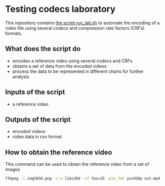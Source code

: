 # Testing codecs laboratory

This repository contains [the script run_lab.sh](run_lab.sh) to automate the encoding of a video file using several codecs and compression rate factors (CRFs) formats.

## What does the script do

- encodes a reference video using several codecs and CRFs
- obtains a set of data from the encoded videos
- process the data to be represented in different charts for further analysis

## Inputs of the script

- a reference video

## Outputs of the script

- encoded videos
- video data in csv format

## How to obtain the reference video

This command can be used to obtain the reference video from a set of images

```bash
ffmpeg -i img%03d.png -c:v libx264 -vf fps=25 -pix_fmt yuv420p out.mp4
```

